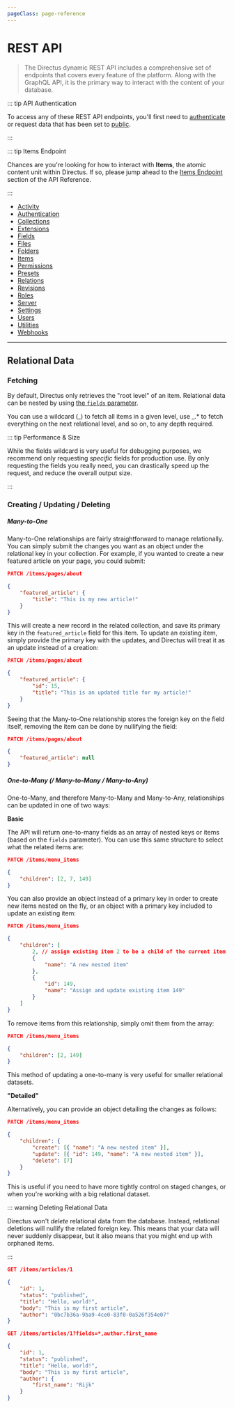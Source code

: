 ```yaml
---
pageClass: page-reference
---
```


# REST API

<div class="two-up">
<div class="left">

> The Directus dynamic REST API includes a comprehensive set of endpoints that covers every feature of the platform.
> Along with the GraphQL API, it is the primary way to interact with the content of your database.

::: tip API Authentication

To access any of these REST API endpoints, you'll first need to [authenticate](/reference/api/authentication/) or
request data that has been set to [public](/guides/permissions/#configuring-public-permissions).

:::

::: tip Items Endpoint

Chances are you're looking for how to interact with **Items**, the atomic content unit within Directus. If so, please
jump ahead to the [Items Endpoint](/reference/api/rest/items/) section of the API Reference.

:::

</div>
<div class="right">

- [Activity](/reference/api/rest/activity/)
- [Authentication](/reference/api/rest/authentication/)
- [Collections](/reference/api/rest/collections/)
- [Extensions](/reference/api/rest/extensions/)
- [Fields](/reference/api/rest/fields/)
- [Files](/reference/api/rest/files/)
- [Folders](/reference/api/rest/folders/)
- [Items](/reference/api/rest/items/)
- [Permissions](/reference/api/rest/permissions/)
- [Presets](/reference/api/rest/presets/)
- [Relations](/reference/api/rest/relations/)
- [Revisions](/reference/api/rest/revisions/)
- [Roles](/reference/api/rest/roles/)
- [Server](/reference/api/rest/server/)
- [Settings](/reference/api/rest/settings/)
- [Users](/reference/api/rest/users/)
- [Utilities](/reference/api/rest/utilities/)
- [Webhooks](/reference/api/rest/webhooks/)

</div>
</div>

---

## Relational Data

<div class="two-up">
<div class="left">

### Fetching

By default, Directus only retrieves the "root level" of an item. Relational data can be nested by using
[the `fields` parameter](/reference/api/query/#fields).

You can use a wildcard (_) to fetch all items in a given level, use _.\* to fetch everything on the next relational
level, and so on, to any depth required.

::: tip Performance & Size

While the fields wildcard is very useful for debugging purposes, we recommend only requesting _specific_ fields for
production use. By only requesting the fields you really need, you can drastically speed up the request, and reduce the
overall output size.

:::

### Creating / Updating / Deleting

##### Many-to-One

Many-to-One relationships are fairly straightforward to manage relationally. You can simply submit the changes you want
as an object under the relational key in your collection. For example, if you wanted to create a new featured article on
your page, you could submit:

```json
PATCH /items/pages/about

{
	"featured_article": {
		"title": "This is my new article!"
	}
}
```

This will create a new record in the related collection, and save its primary key in the `featured_article` field for
this item. To update an existing item, simply provide the primary key with the updates, and Directus will treat it as an
update instead of a creation:

```json
PATCH /items/pages/about

{
	"featured_article": {
		"id": 15,
		"title": "This is an updated title for my article!"
	}
}
```

Seeing that the Many-to-One relationship stores the foreign key on the field itself, removing the item can be done by
nullifying the field:

```json
PATCH /items/pages/about

{
	"featured_article": null
}
```

##### One-to-Many (/ Many-to-Many / Many-to-Any)

One-to-Many, and therefore Many-to-Many and Many-to-Any, relationships can be updated in one of two ways:

**Basic**

The API will return one-to-many fields as an array of nested keys or items (based on the `fields` parameter). You can
use this same structure to select what the related items are:

```json
PATCH /items/menu_items

{
	"children": [2, 7, 149]
}
```

You can also provide an object instead of a primary key in order to create new items nested on the fly, or an object
with a primary key included to update an existing item:

```json
PATCH /items/menu_items

{
	"children": [
		2, // assign existing item 2 to be a child of the current item
		{
			"name": "A new nested item"
		},
		{
			"id": 149,
			"name": "Assign and update existing item 149"
		}
	]
}
```

To remove items from this relationship, simply omit them from the array:

```json
PATCH /items/menu_items

{
	"children": [2, 149]
}
```

This method of updating a one-to-many is very useful for smaller relational datasets.

**"Detailed"**

Alternatively, you can provide an object detailing the changes as follows:

```json
PATCH /items/menu_items

{
	"children": {
		"create": [{ "name": "A new nested item" }],
		"update": [{ "id": 149, "name": "A new nested item" }],
		"delete": [7]
	}
}
```

This is useful if you need to have more tightly control on staged changes, or when you're working with a big relational
dataset.

::: warning Deleting Relational Data

Directus won't _delete_ relational data from the database. Instead, relational deletions will nullify the related
foreign key. This means that your data will never suddenly disappear, but it also means that you might end up with
orphaned items.

:::

</div>
<div class="right">

```json
GET /items/articles/1

{
	"id": 1,
	"status": "published",
	"title": "Hello, world!",
	"body": "This is my first article",
	"author": "0bc7b36a-9ba9-4ce0-83f0-0a526f354e07"
}
```

```json
GET /items/articles/1?fields=*,author.first_name

{
	"id": 1,
	"status": "published",
	"title": "Hello, world!",
	"body": "This is my first article",
	"author": {
		"first_name": "Rijk"
	}
}
```

</div>
</div>
